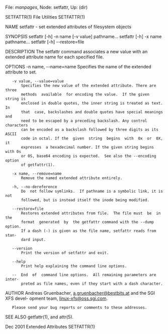 File: *manpages*,  Node: setfattr,  Up: (dir)

SETFATTR(1)                     File Utilities                     SETFATTR(1)



NAME
       setfattr - set extended attributes of filesystem objects

SYNOPSIS
       setfattr [-h] -n name [-v value] pathname...
       setfattr [-h] -x name pathname...
       setfattr [-h] --restore=file

DESCRIPTION
       The  setfattr command associates a new value with an extended attribute
       name for each specified file.

OPTIONS
       -n name, --name=name
           Specifies the name of the extended attribute to set.

       -v value, --value=value
           Specifies the new value of the extended attribute. There are  three
           methods  available  for encoding the value.  If the given string is
           enclosed in double quotes, the inner string is treated as text.  In
           that  case, backslashes and double quotes have special meanings and
           need to be escaped by a preceding backslash. Any control characters
           can be encoded as a backslash followed by three digits as its ASCII
           code in octal. If the  given  string  begins  with  0x  or  0X,  it
           expresses  a hexadecimal number. If the given string begins with 0s
           or 0S, base64 encoding is expected.  See also the --encoding option
           of getfattr(1).

       -x name, --remove=name
           Remove the named extended attribute entirely.

       -h, --no-dereference
           Do  not follow symlinks.  If pathname is a symbolic link, it is not
           followed, but is instead itself the inode being modified.

       --restore=file
           Restores extended attributes from file.  The file must  be  in  the
           format  generated  by  the getfattr command with the --dump option.
           If a dash (-) is given as the file name, setfattr reads from  stan-
           dard input.

       --version
           Print the version of setfattr and exit.

       --help
           Print help explaining the command line options.

       --  End  of  command line options.  All remaining parameters are inter-
           preted as file names, even if they start with a dash character.

AUTHOR
       Andreas Gruenbacher, <a.gruenbacher@bestbits.at> and the SGI XFS devel-
       opment team, <linux-xfs@oss.sgi.com>.

       Please send your bug reports or comments to these addresses.

SEE ALSO
       getfattr(1), and attr(5).



Dec 2001                      Extended Attributes                  SETFATTR(1)
